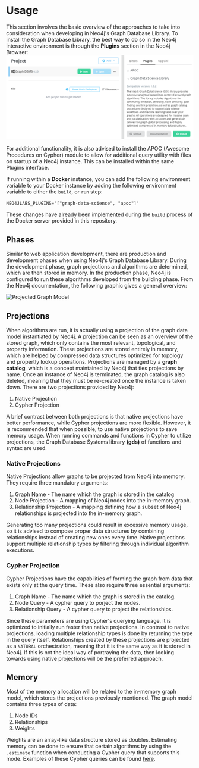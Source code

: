 # Usage

 This section involves the basic overview of the approaches to take into consideration when developing in Neo4j's Graph Database Library. To install the Graph Database Library, the best way to do so in the Neo4j interactive environment is through the **Plugins** section in the Neo4j Browser:
 ![GDSL Install From Neo4j Browser](docs/../images/gdsl_install_browser.png)
 
 For additional functionality, it is also advised to install the APOC (Awesome Procedures on Cypher) module to allow for additional query utility with files on startup of a Neo4j instance. This can be installed within the same Plugins interface.

 If running within a **Docker** instance, you can add the following environment variable to your Docker instance by adding the following environment variable to either the <code>build</code>, or <code>run</code> step:

    NEO4JLABS_PLUGINS='["graph-data-science", "apoc"]'

 These changes have already been implemented during the <code>build</code> process of the Docker server provided in this repository.

## Phases
  
  Similar to web application development, there are production and development phases when using Neo4j's Graph Database Library. During the development phase, graph projections and algorithms are determined, which are then stored in memory. In the production phase, Neo4j is configured to run these algorithms developed from the building phase. From the Neo4j documentation, the following graphic gives a general overview:

  ![Projected Graph Model](https://neo4j.com/docs/graph-data-science/current/_images/projected-graph-model.png)

## Projections

  When algorithms are run, it is actually using a projection of the graph data model instantiated by Neo4j. A projection can be seen as an overview of the stored graph, which only contains the most relevant, topological, and property information. These projections are stored entirely in memory, which are helped by compressed data structures optimized for topology and propertly lookup operations.
  Projections are managed by a **graph catalog**, which is a concept maintained by Neo4j that ties projections by name. Once an instance of Neo4j is terminated, the graph catalog is also deleted, meaning that they must be re-created once the instance is taken down.
  There are two projections provided by Neo4j:
  1. Native Projection
  2. Cypher Projection

  A brief contrast between both projections is that native projections have better performance, while Cypher projections are more flexible. However, it is recommended that when possible, to use native projections to save memory usage. When running commands and functions in Cypher to utilize projections, the Graph Database Systems library **(gds)** of functions and syntax are used.

  ### Native Projections

  Native Projections allow graphs to be projected from Neo4j into memory. They require three mandatory arguments:
  1. Graph Name - The name which the graph is stored in the catalog
  2. Node Projection - A mapping of Neo4j nodes into the in-memory graph.
  3. Relationship Projection - A mapping defining how a subset of Neo4j relationships is projected into the in-memory graph.

  Generating too many projections could result in excessive memory usage, so it is advised to compose proper data structures by combining relationships instead of creating new ones every time. Native projections support multiple relationship types by filtering through individual algorithm executions. 

  ### Cypher Projection
  
  Cypher Projections have the capabilities of forming the graph from data that exists only at the query time. These also require three essential arguments:
  1. Graph Name - The name which the graph is stored in the catalog.
  2. Node Query - A cypher query to porject the nodes.
  3. Relationship Query - A cypher query to project the relationships.

  Since these parameters are using Cypher's querying language, it is optimized to initially run faster than native projections. In contrast to native projections, loading multiple relationship types is done by returning the type in the query itself. Relationships created by these projections are projected as a `NATURAL` orchestration, meaning that it is the same way as it is stored in Neo4j. If this is not the ideal way of portraying the data, then looking towards using native projections will be the preferred approach.

## Memory
  
  Most of the memory allocation will be related to the in-memory graph model, which stores the projections previously mentioned. The graph model contains three types of data:
  1. Node IDs
  2. Relationships
  3. Weights

  Weights are an array-like data structure stored as doubles. Estimating memory can be done to ensure that certain algorithms by using the <code>.estimate</code> function when conducting a Cypher query that supports this mode. Examples of these Cypher queries can be found [here](https://github.com/jeremysq/Neo4jDocs/tree/master/cypher/memory).
